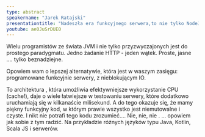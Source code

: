 ```yaml
---
type: abstract
speakername: "Jarek Ratajski"
presentationtitle: "Nadeszła era funkcyjnego serwera,to nie tylko NodeJS"
youtube: ae0JuSrDUE0
---
```

Wielu programistów ze świata JVM i nie tylko przyzwyczajonych jest do prostego paradygmatu.
Jedno żadanie HTTP  - jeden wątek. Proste, jasne ....  tylko beznadziejne.

Opowiem wam o lepszej alternatywie, która jest w waszym zasięgu:
programowane funkcyjnie serwery, z nieblokującym IO.

To architektura , która umożliwia efektywniejsze wykorzystanie CPU (cache!), daje o wiele łatwiejsze w testowaniu serwery, które dodatkowo uruchamiają się w kilkanaście milisekund.
A do tego okazuje się, że mamy piękny funkcyjny kod, w którym prawie wszystko jest niemutowalne i czyste.
I nikt nie potrafi tego kodu zrozumieć....
Nie, nie, nie .
... opowiem jak sobie z tym radzić. Na przykładzie różnych języków typu Java, Kotlin, Scala JS  i serwerów.
